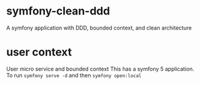 # symfony-clean-ddd
A symfony application with DDD, bounded context,  and clean architecture

# user context
User micro service and bounded context
This has a symfony 5 application. To run `symfony serve -d` and then `symfony open:local`
